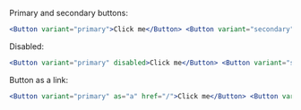 Primary and secondary buttons:

```jsx
<Button variant="primary">Click me</Button> <Button variant="secondary">Click me</Button>
```

Disabled:

```jsx
<Button variant="primary" disabled>Click me</Button> <Button variant="secondary" disabled>Click me</Button>
```

Button as a link:

```jsx
<Button variant="primary" as="a" href="/">Click me</Button> <Button variant="secondary" as="a" href="/">Click me</Button>
```

